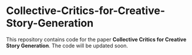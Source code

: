 # Collective-Critics-for-Creative-Story-Generation

This repository contains code for the paper **Collective Critics for Creative Story Generation**. 
The code will be updated soon.
